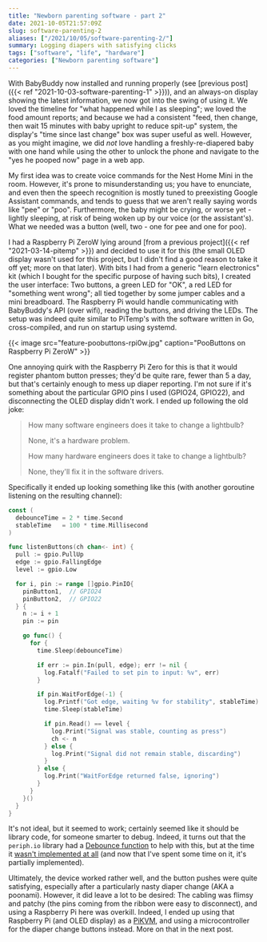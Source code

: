 ```yaml
---
title: "Newborn parenting software - part 2"
date: 2021-10-05T21:57:09Z
slug: software-parenting-2
aliases: ["/2021/10/05/software-parenting-2/"]
summary: Logging diapers with satisfying clicks
tags: ["software", "life", "hardware"]
categories: ["Newborn parenting software"]
---
```


<!-- markdownlint-disable MD013 -->

With BabyBuddy now installed and running properly (see [previous post]({{< ref "2021-10-03-software-parenting-1" >}})), and an always-on display showing the latest information, we now got into the swing of using it. We loved the timeline for "what happened while I as sleeping"; we loved the food amount reports; and because we had a consistent "feed, then change, then wait 15 minutes with baby upright to reduce spit-up" system, the display's "time since last change" box was super useful as well. However, as you might imagine, we did _not_ love handling a freshly-re-diapered baby with one hand while using the other to unlock the phone and navigate to the "yes he pooped now" page in a web app.

My first idea was to create voice commands for the Nest Home Mini in the room. However, it's prone to misunderstanding us; you have to enunciate, and even then the speech recognition is mostly tuned to preexisting Google Assistant commands, and tends to guess that we aren't really saying words like "pee" or "poo". Furthermore, the baby might be crying, or worse yet - lightly sleeping, at risk of being woken up by our voice (or the assistant's). What we needed was a button (well, two - one for pee and one for poo).

I had a Raspberry Pi ZeroW lying around [from a previous project]({{< ref "2021-03-14-pitemp" >}}) and decided to use it for this (the small OLED display wasn't used for this project, but I didn't find a good reason to take it off yet; more on that later). With bits I had from a generic "learn electronics" kit (which I bought for the specific purpose of having such bits), I created the user interface: Two buttons, a green LED for "OK", a red LED for "something went wrong"; all tied together by some jumper cables and a mini breadboard. The Raspberry Pi would handle communicating with BabyBuddy's API (over wifi), reading the buttons, and driving the LEDs. The setup was indeed quite similar to PiTemp's with the software written in Go, cross-compiled, and run on startup using systemd.

{{< image src="feature-poobuttons-rpi0w.jpg" caption="PooButtons on Raspberry Pi ZeroW" >}}

One annoying quirk with the Raspberry Pi Zero for this is that it would register phantom button presses; they'd be quite rare, fewer than 5 a day, but that's certainly enough to mess up diaper reporting. I'm not sure if it's something about the particular GPIO pins I used (GPIO24, GPIO22), and disconnecting the OLED display didn't work. I ended up following the old joke:

> How many software engineers does it take to change a lightbulb?
>
> None, it's a hardware problem.
>
> How many hardware engineers does it take to change a lightbulb?
>
> None, they'll fix it in the software drivers.

Specifically it ended up looking something like this (with another goroutine listening on the resulting channel):

```go
const (
  debounceTime = 2 * time.Second
  stableTime   = 100 * time.Millisecond
)

func listenButtons(ch chan<- int) {
  pull := gpio.PullUp
  edge := gpio.FallingEdge
  level := gpio.Low

  for i, pin := range []gpio.PinIO{
    pinButton1,  // GPIO24
    pinButton2,  // GPIO22
  } {
    n := i + 1
    pin := pin

    go func() {
      for {
        time.Sleep(debounceTime)

        if err := pin.In(pull, edge); err != nil {
          log.Fatalf("Failed to set pin to input: %v", err)
        }

        if pin.WaitForEdge(-1) {
          log.Printf("Got edge, waiting %v for stability", stableTime)
          time.Sleep(stableTime)

          if pin.Read() == level {
            log.Print("Signal was stable, counting as press")
            ch <- n
          } else {
            log.Print("Signal did not remain stable, discarding")
          }
        } else {
          log.Print("WaitForEdge returned false, ignoring")
        }
      }
    }()
  }
}
```

It's not ideal, but it seemed to work; certainly seemed like it should be library code, for someone smarter to debug. Indeed, it turns out that the `periph.io` library had a [Debounce function](https://pkg.go.dev/periph.io/x/conn/v3@v3.6.8/gpio/gpioutil#Debounce) to help with this, but at the time it [wasn't implemented at all](https://github.com/periph/conn/issues/5) (and now that I've spent some time on it, it's partially implemented).

Ultimately, the device worked rather well, and the button pushes were quite satisfying, especially after a particularly nasty diaper change (AKA a poonami). However, it did leave a lot to be desired: The cabling was flimsy and patchy (the pins coming from the ribbon were easy to disconnect), and using a Raspberry Pi here was overkill. Indeed, I ended up using that Raspberry Pi (and OLED display) as a [PiKVM](https://pikvm.org/), and using a microcontroller for the diaper change buttons instead. More on that in the next post.
